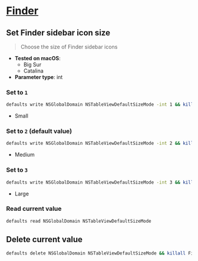 # [Finder](../readme.md)

## Set Finder sidebar icon size

> Choose the size of Finder sidebar icons

- **Tested on macOS**:
  * Big Sur
  * Catalina
- **Parameter type**: int

### Set to `1`
```bash
defaults write NSGlobalDomain NSTableViewDefaultSizeMode -int 1 && killall Finder
```
- Small

### Set to `2` (default value)
```bash
defaults write NSGlobalDomain NSTableViewDefaultSizeMode -int 2 && killall Finder
```
- Medium

### Set to `3`
```bash
defaults write NSGlobalDomain NSTableViewDefaultSizeMode -int 3 && killall Finder
```
- Large

### Read current value
```bash
defaults read NSGlobalDomain NSTableViewDefaultSizeMode
```

## Delete current value
```bash
defaults delete NSGlobalDomain NSTableViewDefaultSizeMode && killall Finder
```
